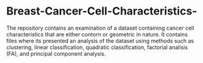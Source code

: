 # Breast-Cancer-Cell-Characteristics-

The repository contains an examination of a dataset containing cancer cell characteristics that are either contorn or geometric in nature. It contains files where its presented an analysis of the dataset using methods such as clustering, linear classification, quadratic classification, factorial analisis (FA), and principal component analysis.
